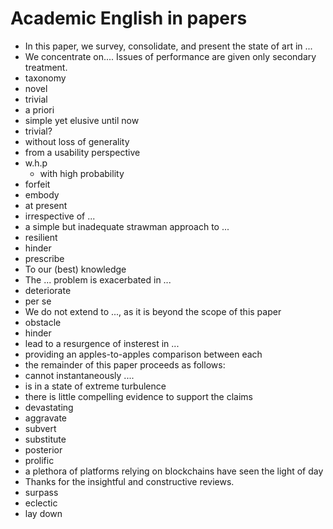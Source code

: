 # Academic English in papers

+ In this paper, we survey, consolidate, and present the state of art in ...
+ We concentrate on.... Issues of performance are given only secondary treatment.
+ taxonomy
+ novel
+ trivial
+ a priori
+ simple yet elusive until now
+ trivial?
+ without loss of generality
+ from a usability perspective
+ w.h.p
    * with high probability
+ forfeit
+ embody
+ at present
+ irrespective of ...
+ a simple but inadequate strawman approach to ...
+ resilient
+ hinder
+ prescribe
+ To our (best) knowledge
+ The ... problem is exacerbated in ...
+ deteriorate
+ per se
+ We do not extend to ..., as it is beyond the scope of this paper
+ obstacle
+ hinder
+ lead to a resurgence of insterest in ...
+ providing an apples-to-apples comparison between each
+ the remainder of this paper proceeds as follows:
+ cannot instantaneously ....
+ is in a state of extreme turbulence
+ there is little compelling evidence to support the claims
+ devastating
+ aggravate
+ subvert
+ substitute
+ posterior 
+ prolific
+ a plethora of platforms relying on blockchains have seen the light of day
+ Thanks for the insightful and constructive reviews.
+ surpass
+ eclectic
+ lay down
